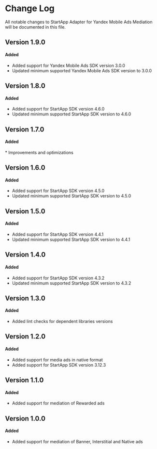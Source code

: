 # Change Log
All notable changes to StartApp Adapter for Yandex Mobile Ads Mediation will be documented in this file.

## Version 1.9.0

#### Added
* Added support for Yandex Mobile Ads SDK version 3.0.0
* Updated minimum supported Yandex Mobile Ads SDK version to 3.0.0

## Version 1.8.0

#### Added
* Added support for StartApp SDK version 4.6.0
* Updated minimum supported StartApp SDK version to 4.6.0

## Version 1.7.0

#### Added
* Improvements and optimizations

## Version 1.6.0

#### Added
* Added support for StartApp SDK version 4.5.0
* Updated minimum supported StartApp SDK version to 4.5.0

## Version 1.5.0

#### Added
* Added support for StartApp SDK version 4.4.1
* Updated minimum supported StartApp SDK version to 4.4.1

## Version 1.4.0

#### Added
* Added support for StartApp SDK version 4.3.2
* Updated minimum supported StartApp SDK version to 4.3.2

## Version 1.3.0

#### Added
* Added lint checks for dependent libraries versions

## Version 1.2.0

#### Added
* Added support for media ads in native format
* Added support for StartApp SDK version 3.12.3

## Version 1.1.0

#### Added
* Added support for mediation of Rewarded ads

## Version 1.0.0

#### Added
* Added support for mediation of Banner, Interstitial and Native ads
